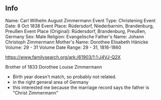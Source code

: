 ## Info

Name:	Carl Wilhelm August Zimmermann
Event Type:	Christening
Event Date:	8 Oct 1838
Event Place:	Rüdersdorf, Niederbarnim, Brandenburg, Preußen
Event Place (Original):	Rüdersdorf, Brandenburg, Preußen, Germany
Sex:	Male
Religion:	Evangelische
Father's Name: Johann Christoph Zimmermann
Mother's Name: Dorothee Elisabeth Hänicke
Volume: 29 - 31
Volume Date Range: 29 - 31, 1816-1860


https://www.familysearch.org/ark:/61903/1:1:J4VJ-Q2X

Brother of 1833 Dorothee Louise Zimmermann

* Birth year doesn't match, so probably not related.
* in the right general area of Germany
* this interested me because the marriage record says the father is "Christ Zimmermann"
